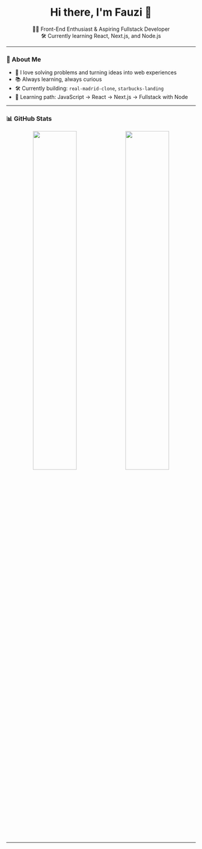 <h1 align="center">Hi there, I'm Fauzi 👋</h1>

<p align="center">
  👨‍💻 Front-End Enthusiast & Aspiring Fullstack Developer <br/>
  🛠️ Currently learning React, Next.js, and Node.js
</p>

---

### 🧭 About Me

- 🧠 I love solving problems and turning ideas into web experiences
- 📚 Always learning, always curious
- 🛠️ Currently building: `real-madrid-clone`, `starbucks-landing`
- 🌱 Learning path: JavaScript → React → Next.js → Fullstack with Node

---

### 📊 GitHub Stats

<p align="center">
  <img src="https://github-readme-stats.vercel.app/api?username=Fauzi-Taufiq&show_icons=true&theme=transparent&hide_title=true" width="48%" />
  <img src="https://github-readme-stats.vercel.app/api/top-langs/?username=Fauzi-Taufiq&layout=compact&theme=transparent" width="48%" />
</p>

---

